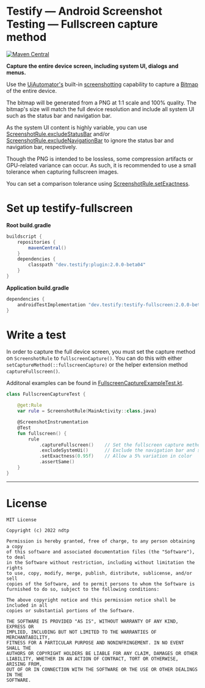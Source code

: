 # Testify — Android Screenshot Testing — Fullscreen capture method

<a href="https://search.maven.org/artifact/dev.testify/testify-fullscreen"><img alt="Maven Central" src="https://img.shields.io/maven-central/v/dev.testify/testify-fullscreen?color=%236e40ed&label=dev.testify%3Atestify-fullscreen"/></a>

**Capture the entire device screen, including system UI, dialogs and menus.**

Use the [UiAutomator's](https://developer.android.com/training/testing/other-components/ui-automator) built-in [screenshotting](https://developer.android.com/reference/androidx/test/uiautomator/UiDevice#takescreenshot) capability to capture a [Bitmap](https://developer.android.com/reference/android/graphics/Bitmap) of the entire device.

The bitmap will be generated from a PNG at 1:1 scale and 100% quality. The bitmap's size will match the full device resolution and include all system UI such as the status bar and navigation bar.

As the system UI content is highly variable, you can use [ScreenshotRule.excludeStatusBar](./src/main/java/dev/testify/capture/fullscreen/provider/StatusBarExclusionRectProvider.kt) and/or [ScreenshotRule.excludeNavigationBar](./src/main/java/dev/testify/capture/fullscreen/provider/NavigationBarExclusionRectProvider.kt) to ignore the status bar and navigation bar, respectively.

Though the PNG is intended to be lossless, some compression artifacts or GPU-related variance can occur. As such, it is recommended to use a small tolerance when capturing fullscreen images.

You can set a comparison tolerance using [ScreenshotRule.setExactness](../../Library/src/main/java/dev/testify/ScreenshotRule.kt).

# Set up testify-fullscreen

**Root build.gradle**
```groovy
buildscript {
    repositories {
        mavenCentral()
    }
    dependencies {
        classpath "dev.testify:plugin:2.0.0-beta04"
    }
}
```

**Application build.gradle**
```groovy
dependencies {
    androidTestImplementation "dev.testify:testify-fullscreen:2.0.0-beta04"
}
```

# Write a test

In order to capture the full device screen, you must set the capture method on `ScreenshotRule` to `fullscreenCapture()`.
You can do this with either `setCaptureMethod(::fullscreenCapture)` or the helper extension method `captureFullscreen()`.

Additonal examples can be found in [FullscreenCaptureExampleTest.kt](../../Samples/Legacy/src/androidTest/java/dev/testify/sample/FullscreenCaptureExampleTests.kt).

```kotlin
class FullscreenCaptureTest {

    @get:Rule
    var rule = ScreenshotRule(MainActivity::class.java)

    @ScreenshotInstrumentation
    @Test
    fun fullscreen() {
        rule
            .captureFullscreen()    // Set the fullscreen capture method
            .excludeSystemUi()      // Exclude the navigation bar and status bar areas from the comparison
            .setExactness(0.95f)    // Allow a 5% variation in color
            .assertSame()
    }
}

```

---

# License

    MIT License
    
    Copyright (c) 2022 ndtp
    
    Permission is hereby granted, free of charge, to any person obtaining a copy
    of this software and associated documentation files (the "Software"), to deal
    in the Software without restriction, including without limitation the rights
    to use, copy, modify, merge, publish, distribute, sublicense, and/or sell
    copies of the Software, and to permit persons to whom the Software is
    furnished to do so, subject to the following conditions:
    
    The above copyright notice and this permission notice shall be included in all
    copies or substantial portions of the Software.
    
    THE SOFTWARE IS PROVIDED "AS IS", WITHOUT WARRANTY OF ANY KIND, EXPRESS OR
    IMPLIED, INCLUDING BUT NOT LIMITED TO THE WARRANTIES OF MERCHANTABILITY,
    FITNESS FOR A PARTICULAR PURPOSE AND NONINFRINGEMENT. IN NO EVENT SHALL THE
    AUTHORS OR COPYRIGHT HOLDERS BE LIABLE FOR ANY CLAIM, DAMAGES OR OTHER
    LIABILITY, WHETHER IN AN ACTION OF CONTRACT, TORT OR OTHERWISE, ARISING FROM,
    OUT OF OR IN CONNECTION WITH THE SOFTWARE OR THE USE OR OTHER DEALINGS IN THE
    SOFTWARE.